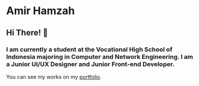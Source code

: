 # Amir Hamzah<br>
## Hi There! 👋<br>
### I am currently a student at the Vocational High School of Indonesia majoring in Computer and Network Engineering. I am a Junior UI/UX Designer and Junior Front-end Developer.<br>
You can see my works on my [portfolio](https://amirhamzah-1fz.github.io/amir-hamzah).

